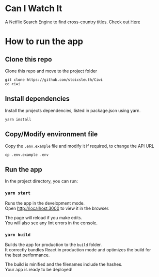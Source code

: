 # Can I Watch It

A Netflix Search Engine to find cross-country titles.
Check out [Here](https://ciwi.vercel.app)

# How to run the app

## Clone this repo

Clone this repo and move to the project folder

```
git clone https://github.com/stoicsleuth/Ciwi
cd ciwi
```

## Install dependencies

Install the projects dependencies, listed in package.json using yarn.

```
yarn install
```

## Copy/Modify environment file

Copy the `.env.example` file and modify it if required, to change the API URL

```
cp .env.example .env
```

## Run the app

In the project directory, you can run:

### `yarn start`

Runs the app in the development mode.<br />
Open [http://localhost:3000](http://localhost:3000) to view it in the browser.

The page will reload if you make edits.<br />
You will also see any lint errors in the console.

### `yarn build`

Builds the app for production to the `build` folder.<br />
It correctly bundles React in production mode and optimizes the build for the best performance.

The build is minified and the filenames include the hashes.<br />
Your app is ready to be deployed!

